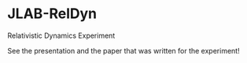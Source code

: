 # JLAB-RelDyn
Relativistic Dynamics Experiment 

See the presentation and the paper that was written for the experiment!

